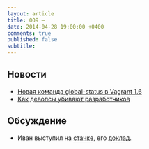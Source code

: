 ```yaml
---
layout: article
title: 009 — 
date: 2014-04-28 19:00:00 +0400
comments: true
published: false
subtitle: 
---
```


## Новости
* [Новая команда global-status в Vagrant 1.6](http://www.vagrantup.com/blog/feature-preview-vagrant-1-6-global-status.html)
* [Как девопсы убивают разработчиков](http://jeffknupp.com/blog/2014/04/15/how-devops-is-killing-the-developer/)

## Обсуждение

* Иван выступил на [стачкe](http://nastachku.ru/), его [доклад](http://www.slideshare.net/evtuhovich/nastachku-33507860).
